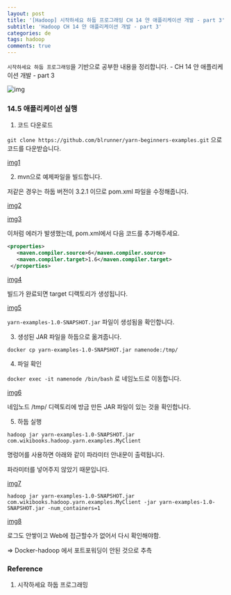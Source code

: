 ```yaml
---
layout: post
title: '[Hadoop] 시작하세요 하둡 프로그래밍 CH 14 얀 애플리케이션 개발 - part 3'
subtitle: 'Hadoop CH 14 얀 애플리케이션 개발 - part 3'
categories: de
tags: hadoop
comments: true
---
```

`시작하세요 하둡 프로그래밍`을 기반으로 공부한 내용을 정리합니다. - CH 14 얀 애플리케이션 개발 - part 3

![img](/assets/img/post/hadoop/hadoop_book.png)

### 14.5 애플리케이션 실행

1. 코드 다운로드

 `git clone https://github.com/blrunner/yarn-beginners-examples.git` 으로 코드를 다운받습니다.

[img1](/assets/img/post/hadoop/2021-2-06-hadoop-14-1.png)

2. mvn으로 예제파일을 빌드합니다.

저같은 경우는 하둡 버전이 3.2.1 이므로 pom.xml 파일을 수정해줍니다.

  [img2](/assets/img/post/hadoop/2021-2-06-hadoop-14-2.png)

  [img3](/assets/img/post/hadoop/2021-2-06-hadoop-14-3.png)

이처럼 에러가 발생했는데, pom.xml에서 다음 코드를 추가해주세요.

```xml
<properties>
   <maven.compiler.source>6</maven.compiler.source>
   <maven.compiler.target>1.6</maven.compiler.target>
 </properties>
```

  [img4](/assets/img/post/hadoop/2021-2-06-hadoop-14-4.png)

빌드가 완료되면 target 디랙토리가 생성됩니다.

  [img5](/assets/img/post/hadoop/2021-2-06-hadoop-14-5.png)

`yarn-examples-1.0-SNAPSHOT.jar` 파일이 생성됨을 확인합니다.

3. 생성된 JAR 파일을 하둡으로 옮겨줍니다.

`docker cp yarn-examples-1.0-SNAPSHOT.jar namenode:/tmp/`

4. 파일 확인

`docker exec -it namenode /bin/bash`
로 네임노드로 이동합니다.

  [img6](/assets/img/post/hadoop/2021-2-06-hadoop-14-6.png)

네임노드 /tmp/ 디렉토리에 방금 만든 JAR 파일이 있는 것을 확인합니다.

5. 하둡 실행

`hadoop jar yarn-examples-1.0-SNAPSHOT.jar com.wikibooks.hadoop.yarn.examples.MyClient`

명렁어를 사용하면 아래와 같이 파라미터 안내문이 출력됩니다.

파라미터를 넣어주지 않았기 때문입니다.

  [img7](/assets/img/post/hadoop/2021-2-06-hadoop-14-7.png)

`hadoop jar yarn-examples-1.0-SNAPSHOT.jar com.wikibooks.hadoop.yarn.examples.MyClient -jar yarn-examples-1.0-SNAPSHOT.jar -num_containers=1`

  [img8](/assets/img/post/hadoop/2021-2-06-hadoop-14-8.png)

로그도 안쌓이고 Web에 접근할수가 없어서 다시 확인해야함.

=> Docker-hadoop 에서 포트포워딩이 안된 것으로 추측

### Reference

1. 시작하세요 하둡 프로그래밍